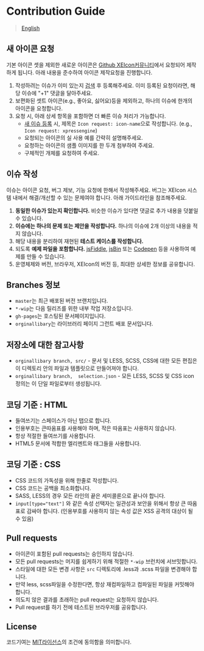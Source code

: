 # Contribution Guide
> [English](/CONTRIBUTING.md)


## 새 아이콘 요청 
기본 아이콘 셋을 제외한 새로운 아이콘은 [Github XEIcon커뮤니티](../../issues)에서 요청되어 제작하게 됩니다. 아래 내용을 준수하여 아이콘 제작요청을 진행합니다.

1. 작성하려는 이슈가 이미 있는지 [검색](../../search?type=Issues) 후 등록해주세요. 이미 등록된 요청이라면, 해당 이슈에 "+1" 댓글을 달아주세요.
2. 보편화된 셋트 아이콘(e.g., 좋아요, 싫어요)등을 제외하고, 하나의 이슈에 한개의 아이콘을 요청합니다. 
3. 요청 시, 아래 상세 항목을 포함하면 더 빠른 이슈 처리가 가능합니다.
	- [새 이슈 등록](../../issues/new?title=Icon%20Request:%20icon-) 시, 제목은 `Icon request: icon-name`으로 작성합니다. (e.g., `Icon request: xpressengine`)
	- 요청되는 아이콘의 실 사용 예를 간략히 설명해주세요. 
	- 요청하는 아이콘의 샘플 이미지를 한 두개 첨부하여 주세요.
	- 구체적인 개체를 요청하여 주세요. 

## 이슈 작성
이슈는 아이콘 요청, 버그 제보, 기능 요청에 한해서 작성해주세요. 버그는 XEIcon 시스템 내에서 해결/개선할 수 있는 문제여야 합니다. 아래 가이드라인을 참조해주세요.

1. **동일한 이슈가 있는지 확인합니다.** 비슷한 이슈가 있다면 댓글로 추가 내용을 덧붙일 수 있습니다.
2. **이슈에는 하나의 문제 또는 제안을 작성합니다.** 하나의 이슈에 2개 이상의 내용을 적지 않습니다.
3. 해당 내용을 분리하여 재현된 **테스트 케이스를 작성합니다.**
4. 되도록 **예제 파일을 포함합니다.** [jsFiddle](http://jsfiddle.net/), [jsBin](http://jsbin.com/) 또는 [Codepen](http://codepen.io/) 등을 사용하여 예제를 만들 수 있습니다.
5. 운영체제와 버전, 브라우저, XEIcon의 버전 등, 최대한 상세한 정보를 공유합니다.


## Branches 정보
- `master`는 최근 배포된 버전 브랜치입니다.
- `*-wip`는 다음 릴리즈를 위한 내부 작업 저장소입니다. 
- `gh-pages`는 호스팅된 문서페이지입니다.
- `orginallibary`는 라이브러리 페이지 그런트 배포 문서입니다. 


## 저장소에 대한 참고사항
- `orginallibary branch, src/` - 문서 및 LESS, SCSS, CSS에 대한 모든 편집은 이 디렉토리 안의 파일과 템플릿으로 만들어져야 합니다.  
- `orginallibary branch,  selection.json` - 모든 LESS, SCSS 및 CSS icon 정의는 이 단일 파일로부터 생성됩니다.


## 코딩 기준 : HTML
- 들여쓰기는 스페이스가 아닌 탭으로 합니다.
- 인용부호는 큰따옴표를 사용해야 하며, 작은 따옴표는 사용하지 않습니다.
- 항상 적절한 들여쓰기를 사용합니다.
- HTML5 문서에 적합한 엘리멘트와 태그들을 사용합니다.


## 코딩 기준 : CSS
- CSS 코드의 가독성을 위해 한줄로 작성합니다.
- CSS 코드는 공백을 최소화합니다. 
- SASS, LESS의 경우 모든 라인의 끝은 세미콜론으로 끝나야 합니다.
- `input[type="text"]` 와 같은 속성 선택자는 일관성과 보안을 위해서 항상 큰 따옴표로 감싸야 합니다. (인용부호를 사용하지 않는 속성 값은 XSS 공격의 대상이 될 수 있음)


## Pull requests
- 아이콘이 포함된 pull requests는 승인하지 않습니다.
- 모든 pull requests는 머지를 쉽게하기 위해 적절한 `*-wip` 브런치에 서브밋합니다.
- 스타일에 대한 모든 변경 사항은 `src` 디렉토리에 .less과 .scss 파일을 변경해야 합니다.
- 만약 less, scss파일을 수정한다면, 항상 재컴파일하고 컴파일된 파일을 커밋해야 합니다.
- 의도치 않은 결과를 초래하는 pull request는 요청하지 않습니다.
- Pull request를 하기 전에 테스트된 브라우저를 공유합니다.


## License
코드기여는 [MIT라이선스](http://opensource.org/licenses/mit-license.html)의 조건에 동의함을 의미합니다.
